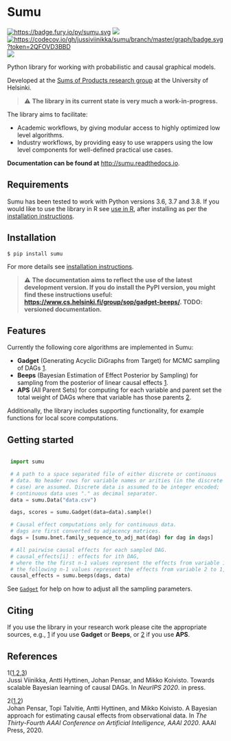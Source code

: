
# Sumu

<a href="https://badge.fury.io/py/sumu" class="reference external image-reference"><img src="https://badge.fury.io/py/sumu.svg" alt="https://badge.fury.io/py/sumu.svg" /></a> ![](https://github.com/jussiviinikka/sumu/workflows/build/badge.svg)<a href="https://codecov.io/gh/jussiviinikka/sumu" class="reference external image-reference"><img src="https://codecov.io/gh/jussiviinikka/sumu/branch/master/graph/badge.svg?token=2QFOVD3BBD" alt="https://codecov.io/gh/jussiviinikka/sumu/branch/master/graph/badge.svg?token=2QFOVD3BBD" /></a> ![](https://img.shields.io/pypi/dm/sumu.svg)

Python library for working with probabilistic and causal graphical models.

Developed at the <a href="https://www.cs.helsinki.fi/u/mkhkoivi/sopu.html#sopu" class="reference external">Sums of Products research group</a> at the University of Helsinki.

> :warning: **The library in its current state is very much a work-in-progress.**

The library aims to facilitate:

-   Academic workflows, by giving modular access to highly optimized low level algorithms.
-   Industry workflows, by providing easy to use wrappers using the low level components for well-defined practical use cases.

**Documentation can be found at** <http://sumu.readthedocs.io>.

## Requirements

Sumu has been tested to work with Python versions 3.6, 3.7 and 3.8. If you would like to use the library in R see <a href="https://sumu.readthedocs.io/en/latest/use-in-R.html" class="reference internal"><span class="doc">use in R</span></a>, after installing as per the <a href="https://sumu.readthedocs.io/en/latest/installation.html" class="reference internal"><span class="doc">installation instructions</span></a>.

## Installation

    $ pip install sumu

For more details see <a href="https://sumu.readthedocs.io/en/latest/installation.html" class="reference internal"><span class="doc">installation instructions</span></a>.

> :warning: **The documentation aims to reflect the use of the latest development version. If you do install the PyPI version, you might find these instructions useful: <https://www.cs.helsinki.fi/group/sop/gadget-beeps/>. **TODO**: versioned documentation.**

## Features

Currently the following core algorithms are implemented in Sumu:
-   **Gadget** (Generating Acyclic DiGraphs from Target) for MCMC sampling of DAGs <a href="#viinikka-2020a" id="id1" class="footnote-reference brackets">1</a>.
-   **Beeps** (Bayesian Estimation of Effect Posterior by Sampling) for sampling from the posterior of linear causal effects <a href="#viinikka-2020a" id="id2" class="footnote-reference brackets">1</a>.
-   **APS** (All Parent Sets) for computing for each variable and parent set the total weight of DAGs where that variable has those parents <a href="#pensar-2020" id="id3" class="footnote-reference brackets">2</a>.

Additionally, the library includes supporting functionality, for example functions for local score computations.

## Getting started
```python

 import sumu

 # A path to a space separated file of either discrete or continuous
 # data. No header rows for variable names or arities (in the discrete
 # case) are assumed. Discrete data is assumed to be integer encoded;
 # continuous data uses "." as decimal separator.
 data = sumu.Data("data.csv")

 dags, scores = sumu.Gadget(data=data).sample()

 # Causal effect computations only for continuous data.
 # dags are first converted to adjacency matrices.
 dags = [sumu.bnet.family_sequence_to_adj_mat(dag) for dag in dags]

 # All pairwise causal effects for each sampled DAG.
 # causal_effects[i] : effects for ith DAG,
 # where the the first n-1 values represent the effects from variable 1 to 2, ..., n,
 # the following n-1 values represent the effects from variable 2 to 1, 3, ..., n, etc.
 causal_effects = sumu.beeps(dags, data)
```

See <a href="https://sumu.readthedocs.io/en/latest/source/sumu.gadget.html#sumu.gadget.Gadget" class="reference internal" title="sumu.gadget.Gadget"><code class="sourceCode python">Gadget</code></a> for help on how to adjust all the sampling parameters.

## Citing

If you use the library in your research work please cite the appropriate sources, e.g., <a href="#viinikka-2020a" id="id4" class="footnote-reference brackets">1</a> if you use **Gadget** or **Beeps**, or <a href="#pensar-2020" id="id5" class="footnote-reference brackets">2</a> if you use **APS**.

## References

<span class="brackets">1</span><span class="fn-backref">([1](#id1),[2](#id2),[3](#id4))</span>  
Jussi Viinikka, Antti Hyttinen, Johan Pensar, and Mikko Koivisto. Towards scalable Bayesian learning of causal DAGs. In *NeurIPS 2020*. in press.

<span class="brackets">2</span><span class="fn-backref">([1](#id3),[2](#id5))</span>  
Johan Pensar, Topi Talvitie, Antti Hyttinen, and Mikko Koivisto. A Bayesian approach for estimating causal effects from observational data. In *The Thirty-Fourth AAAI Conference on Artificial Intelligence, AAAI 2020*. AAAI Press, 2020.
